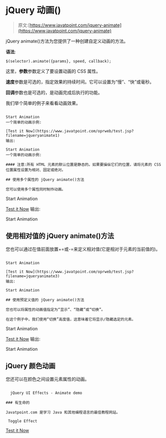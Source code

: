 # jQuery 动画()

> 原文:[https://www.javatpoint.com/jquery-animate](https://www.javatpoint.com/jquery-animate)

jQuery animate()方法为您提供了一种创建自定义动画的方法。

**语法**:

```
$(selector).animate({params}, speed, callback);

```

这里，**参数**参数定义了要设置动画的 CSS 属性。

**速度**参数是可选的，指定效果的持续时间。它可以设置为“慢”、“快”或毫秒。

**回调**参数也是可选的，是动画完成后执行的功能。

我们举个简单的例子来看看动画效果。

```

Start Animation
一个简单的动画示例:

[Test it Now](https://www.javatpoint.com/oprweb/test.jsp?filename=jqueryanimate1)
输出:

Start Animation
一个简单的动画示例:

#### 注意:所有 HTML 元素的默认位置是静态的。如果要操纵它们的位置，请将元素的 CSS 位置属性设置为相对、固定或绝对。

## 使用多个属性的 jQuery animate()方法

您可以使用多个属性同时制作动画。

```

Start Animation

[Test it Now](https://www.javatpoint.com/oprweb/test.jsp?filename=jqueryanimate2)
输出:

Start Animation

## 使用相对值的 jQuery animate()方法

您也可以通过在值前面放置+=或-=来定义相对值(它是相对于元素的当前值的)。

```

Start Animation

[Test it Now](https://www.javatpoint.com/oprweb/test.jsp?filename=jqueryanimate3)
输出:

Start Animation

## 使用预定义值的 jQuery animate()方法

您也可以将属性的动画值指定为“显示”、“隐藏”或“切换”。

在这个例子中，我们使用“切换”高度值，这意味着它将显示/隐藏选定的元素。

```

Start Animation

[Test it Now](https://www.javatpoint.com/oprweb/test.jsp?filename=jqueryanimate4)
输出:

Start Animation

## jQuery 颜色动画

您还可以在颜色之间设置元素属性的动画。

```

  jQuery UI Effects - Animate demo

### 有生命的

Javatpoint.com 是学习 Java 和其他编程语言的最佳教程网站。

 Toggle Effect

```

[Test it Now](https://www.javatpoint.com/oprweb/test.jsp?filename=jqueryanimate5)

```

```

```

```